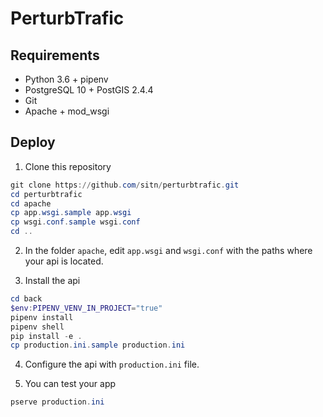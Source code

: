 # PerturbTrafic

## Requirements

- Python 3.6 + pipenv
- PostgreSQL 10 + PostGIS 2.4.4
- Git
- Apache + mod_wsgi


## Deploy

1. Clone this repository

```powershell
git clone https://github.com/sitn/perturbtrafic.git
cd perturbtrafic
cd apache
cp app.wsgi.sample app.wsgi
cp wsgi.conf.sample wsgi.conf
cd ..
```

2. In the folder `apache`, edit `app.wsgi` and `wsgi.conf` with the paths where your api is located.

3. Install the api

```powershell
cd back
$env:PIPENV_VENV_IN_PROJECT="true"
pipenv install
pipenv shell
pip install -e .
cp production.ini.sample production.ini
```

4. Configure the api with `production.ini` file.

5. You can test your app

```powershell
pserve production.ini
```